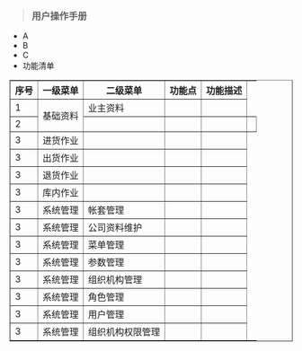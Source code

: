 > ### 用户操作手册

* A
* B
* C
* 功能清单
<table border="1">
<tr>
<th>序号</th>
<th>一级菜单</th>
<th>二级菜单</th>
<th>功能点</th>
<th>功能描述</th>
</tr>
<tr>
<td>1</td>
<td rowspan="2">基础资料</td>
<td>业主资料</td>
<td></td>
<td></td>
</tr>
<tr>
<td>2</td>
<td></td>
<td></td>
<td></td>
<td></td>
</tr>
<tr>
<td>3</td>
<td>进货作业</td>
<td></td>
<td></td>
<td></td>
</tr>
<td>3</td>
<td>出货作业</td>
<td></td>
<td></td>
<td></td>
</tr>
<tr>
<td>3</td>
<td>退货作业</td>
<td></td>
<td></td>
<td></td>
</tr>
<tr>
<td>3</td>
<td>库内作业</td>
<td></td>
<td></td>
<td></td>
</tr>
<tr>
<td>3</td>
<td>系统管理</td>
<td>帐套管理</td>
<td></td>
<td></td>
</tr>
<tr>
<td>3</td>
<td>系统管理</td>
<td>公司资料维护</td>
<td></td>
<td></td>
</tr>
<tr>
<td>3</td>
<td>系统管理</td>
<td>菜单管理</td>
<td></td>
<td></td>
</tr>
<tr>
<td>3</td>
<td>系统管理</td>
<td>参数管理</td>
<td></td>
<td></td>
</tr>
<tr>
<td>3</td>
<td>系统管理</td>
<td>组织机构管理</td>
<td></td>
<td></td>
</tr>
<tr>
<td>3</td>
<td>系统管理</td>
<td>角色管理</td>
<td></td>
<td></td>
</tr>
<tr>
<td>3</td>
<td>系统管理</td>
<td>用户管理</td>
<td></td>
<td></td>
</tr>
<tr>
<td>3</td>
<td>系统管理</td>
<td>组织机构权限管理</td>
<td></td>
<td></td>
</tr>
</table>




